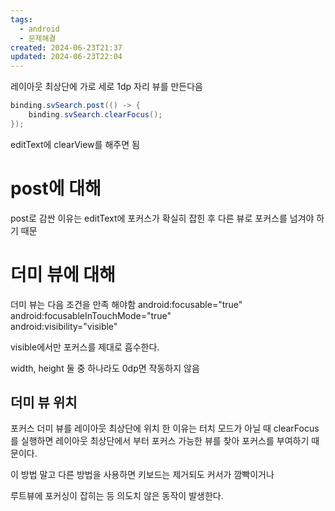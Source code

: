 ```yaml
---
tags:
  - android
  - 문제해결
created: 2024-06-23T21:37
updated: 2024-06-23T22:04
---
```

레이아웃 최상단에 
가로 세로 1dp 자리 뷰를 만든다음
```java
binding.svSearch.post(() -> {  
    binding.svSearch.clearFocus();  
});
```
editText에 clearView를 해주면 됨

# post에 대해

post로 감싼 이유는 editText에 포커스가 확실히 잡힌 후 다른 뷰로 포커스를 넘겨야 하기 때문

# 더미 뷰에 대해
더미 뷰는 다음 조건을 만족 해야함
android:focusable="true"  
android:focusableInTouchMode="true"  
android:visibility="visible"

visible에서만 포커스를 제대로 흡수한다.

width, height 둘 중 하나라도 0dp면 작동하지 않음

## 더미 뷰 위치
포커스 더미 뷰를 레이아웃 최상단에 위치 한 이유는  터치 모드가 아닐 때 clearFocus를 실행하면 레이아웃 최상단에서 부터 포커스 가능한 뷰를 찾아 포커스를 부여하기 때문이다. 

이 방법 말고 다른 방법을 사용하면
키보드는 제거되도 커서가 깜빡이거나 

루트뷰에 포커싱이 잡히는 등 의도치 않은 동작이 발생한다.